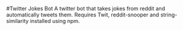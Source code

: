 #Twitter Jokes Bot
A twitter bot that takes jokes from reddit and automatically tweets them. Requires Twit, reddit-snooper and string-similarity installed
using npm.
